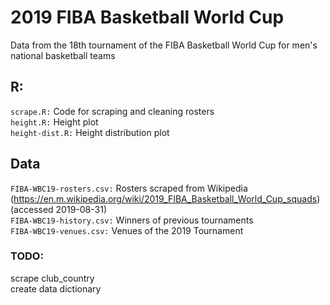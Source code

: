 # 2019 FIBA Basketball World Cup  
Data from the 18th tournament of the FIBA Basketball World Cup for men's national basketball teams  

## R:
`scrape.R:` Code for scraping and cleaning rosters  
`height.R:` Height plot  
`height-dist.R:` Height distribution plot

## Data  
`FIBA-WBC19-rosters.csv:` Rosters scraped from Wikipedia (https://en.m.wikipedia.org/wiki/2019_FIBA_Basketball_World_Cup_squads) (accessed 2019-08-31)  
`FIBA-WBC19-history.csv:` Winners of previous tournaments  
`FIBA-WBC19-venues.csv:` Venues of the 2019 Tournament

### TODO:  
scrape club_country  
create data dictionary
